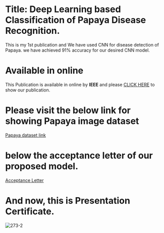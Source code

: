 # Title: Deep Learning based Classification of Papaya Disease Recognition.
This is my 1st publication and We have used CNN for disease detection of Papaya. we have achieved 91% accuracy for our desired CNN model. 

# Available in online
This Publication is available in online by **IEEE** and please [CLICK HERE](https://ieeexplore.ieee.org/document/9316106/keywords?fbclid=IwAR0TXmqPbCVlM7Lifsf9zOWByYZ6CdmPwHKBQf070bmOyrr_sG6q42h16d8#keywords) to show our publication.

# Please visit the below link for showing Papaya image dataset
[Papaya dataset link](https://github.com/imdadulhaque1/papaya)

# below the acceptance letter of our proposed model.
[Acceptance Letter](https://drive.google.com/file/d/1Uo1Od5bheyY361XSx6eZ-F0Jz_-B8eZR/view?usp=sharing)

# And now, this is Presentation Certificate.
![273-2](https://user-images.githubusercontent.com/45633928/103079973-1f5b8280-45ff-11eb-9b4d-8a5bf209a4bd.jpg)
